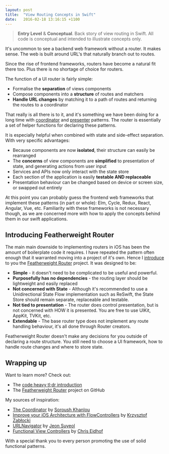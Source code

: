 ```yaml
---
layout: post
title:  "View Routing Concepts in Swift"
date:   2016-02-18 13:16:15 +1100
---
```


> **Entry Level** & **Conceptual**. Back story of view routing in Swift. All code is conceptual and intended to illustrate concepts only.

It's uncommon to see a backend web framework without a router. It makes sense. The web is built around URL's that naturally branch out to routes.

Since the rise of frontend frameworks, routers have become a natural fit there too. Plus there is no shortage of choice for routers.

The function of a UI router is fairly simple:

- Formalise the **separation** of views components
- Compose components into a **structure** of routes and matchers
- **Handle URL changes** by matching it to a path of routes and returning the routes to a coordinator

That really is all there is to it, and it's something we have been doing for a long time with [coordinator](http://khanlou.com/2015/01/the-coordinator/) and [presenter](http://merowing.info/2016/01/improve-your-ios-architecture-with-flowcontrollers/) patterns. The router is essentially a set of helper functions for declaring these patterns.

It is especially helpful when combined with state and side-effect separation. With very specific advantages:

- Because components are now **isolated**, their structure can easily be rearranged
- The **concerns** of view components are **simplified** to presentation of state, and generating actions from user input
- Services and APIs now only interact with the state store
- Each section of the application is easily **testable AND replaceable**
- Presentation behaviour can be changed based on device or screen size, or swapped out entirely

At this point you can probably guess the frontend web frameworks that implement these patterns (in part or whole): Elm, Cycle, Redux, React, Angular, Vue, etc. Familiarity with these frameworks is not necessary though, as we are concerned more with how to apply the concepts behind them in our swift applications.

## Introducing Featherweight Router

The main main downside to implementing routers in iOS has been the amount of boilerplate code it requires. I have repeated the pattern often enough that it warranted moving into a project of it's own. Hence I [introduce](https://karlbowden.com/featherweight-router-tldr/) to you the [Featherweight Router](https://github.com/featherweightlabs/FeatherweightRouter) project. It was designed to be:

- **Simple** - it doesn't need to be complicated to be useful and powerful.
- **Purposefully has no dependencies** - the routing layer should be lightweight and easily replaced
- **Not concerned with State** - Although it's recommended to use a Unidirectional State Flow implementation such as ReSwift, the State Store should remain separate, replaceable and testable.
- **Not tied to presentation** - The router does control presentation, but is not concerned with HOW it is presented. You are free to use UIKit, AppKit, TVKit, etc.
- **Extendable** - The base router type does not implement any route handling behaviour, it's all done through Router creators.


Featherweight Router doesn't make any decisions for you outside of declaring a route structure. You still need to choose a UI framework, how to handle route changes and where to store state.

## Wrapping up

Want to learn more? Check out:

- The [code heavy tl;dr introduction](https://karlbowden.com/featherweight-router-tldr/)
- The [Featherweight Router](https://github.com/featherweightlabs/FeatherweightRouter) project on GitHub

My sources of inspiration:

- [The Coordinator](http://khanlou.com/2015/01/the-coordinator/) by [Soroush Khanlou](http://www.twitter.com/khanlou)
- [Improve your iOS Architecture with FlowControllers](http://merowing.info/2016/01/improve-your-ios-architecture-with-flowcontrollers/) by [Krzysztof Zabłocki](https://twitter.com/merowing_)
- [URLNavigator](https://github.com/devxoul/URLNavigator) by [Jeon Suyeol](https://github.com/devxoul)
- [Functional View Controllers](http://chris.eidhof.nl/posts/functional-view-controllers.html) by [Chris Eidhof](http://www.twitter.com/chriseidhof/)

With a special thank you to every person promoting the use of solid functional patterns.

